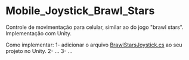 # Mobile_Joystick_Brawl_Stars
Controle de movimentação para celular, similar ao do jogo "brawl stars". Implementação com Unity.

Como implementar:
    1- adicionar o arquivo [BrawlStarsJoystick.cs](https://github.com/JHDsBR/Mobile_Joystick_Brawl_Stars/blob/master/BrawlStarsJoystick.cs) ao seu projeto no Unity.
    2- ...
    3- ...
